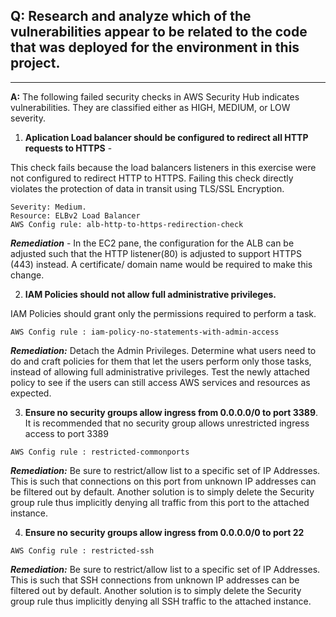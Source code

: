 ## Q: Research and analyze which of the vulnerabilities appear to be related to the code that was deployed for the environment in this project.
___

**A:** The following failed security checks in AWS Security Hub indicates vulnerabilities. They are classified either as HIGH, MEDIUM, or LOW severity. 

1. **Aplication Load balancer should be configured to redirect all HTTP requests to HTTPS** - 

This check fails because the load balancers listeners in this exercise were not configured to redirect HTTP to HTTPS. Failing this check directly violates the protection of data in transit using TLS/SSL Encryption.

```
Severity: Medium.
Resource: ELBv2 Load Balancer
AWS Config rule: alb-http-to-https-redirection-check
```

 ***Remediation*** - In the EC2 pane, the configuration for the ALB can be adjusted such that the HTTP listener(80) is adjusted to support HTTPS (443) instead. A certificate/ domain name would be required to make this change.
 
2. **IAM Policies should not allow full administrative privileges.**

IAM Policies should grant only the permissions required to perform a task. 
 
 ```Severity: Critical
 AWS Config rule : iam-policy-no-statements-with-admin-access
```
***Remediation:*** Detach the Admin Privileges. Determine what users need to do and craft policies for them that let the users perform only those tasks, instead of allowing full administrative privileges. Test the newly attached policy to see if the users can still access AWS services and resources as expected.

3. **Ensure no security groups allow ingress from 0.0.0.0/0 to port 3389**.
 It is recommended that no security group allows unrestricted ingress access to port 3389 
  ```Severity: High
 AWS Config rule : restricted-commonports
 ```
 
 ***Remediation:*** Be sure to restrict/allow list to a specific set of IP Addresses. This is such that connections on this port from unknown IP addresses can be filtered out by default.
Another solution is to simply delete the Security group rule thus implicitly denying all traffic from this port to the attached instance. 


 
 4. **Ensure no security groups allow ingress from 0.0.0.0/0 to port 22**
 
  ```Severity: High
 AWS Config rule : restricted-ssh
```

***Remediation:*** Be sure to restrict/allow list to a specific set of IP Addresses. This is such that SSH connections from unknown IP addresses can be filtered out by default.
Another solution is to simply delete the Security group rule thus implicitly denying all SSH traffic to the attached instance. 



